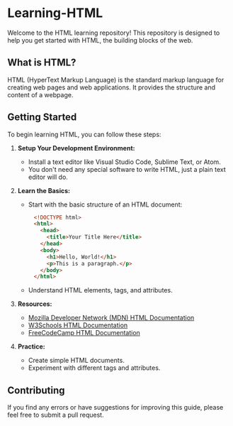 # Learning-HTML
Welcome to the HTML learning repository! This repository is designed to help you get started with HTML, the building blocks of the web.

## What is HTML?
HTML (HyperText Markup Language) is the standard markup language for creating web pages and web applications. It provides the structure and content of a webpage.

## Getting Started
To begin learning HTML, you can follow these steps:
1. **Setup Your Development Environment:**
    - Install a text editor like Visual Studio Code, Sublime Text, or Atom.
    - You don't need any special software to write HTML, just a plain text editor will do.
2. **Learn the Basics:**
    - Start with the basic structure of an HTML document:
   ``` html
        <!DOCTYPE html>
        <html>
          <head>
            <title>Your Title Here</title>
          </head>
          <body>
            <h1>Hello, World!</h1>
            <p>This is a paragraph.</p>
          </body>
        </html>
   ```
    - Understand HTML elements, tags, and attributes.
3. **Resources:**
    - [Mozilla Developer Network (MDN) HTML Documentation](https://developer.mozilla.org/en-US/docs/Web/HTML) 
    - [W3Schools HTML Documentation](https://www.w3schools.com/html/default.asp)
    - [FreeCodeCamp HTML Documentation](https://www.freecodecamp.org/news/the-html-handbook/)
    
4. **Practice:**
    - Create simple HTML documents.
    - Experiment with different tags and attributes.

## Contributing
If you find any errors or have suggestions for improving this guide, please feel free to submit a pull request.

